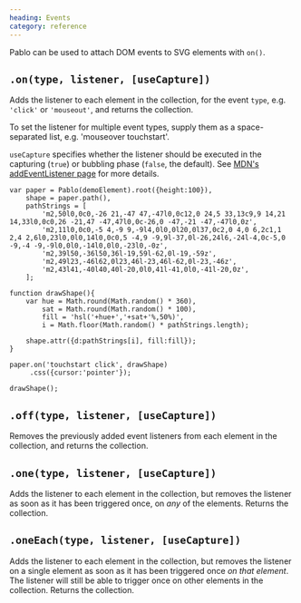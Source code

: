 ```yaml
--- 
heading: Events
category: reference
---
```


Pablo can be used to attach DOM events to SVG elements with `on()`.


`.on(type, listener, [useCapture])`
---------------------------------

Adds the listener to each element in the collection, for the event `type`, e.g. `'click'` or `'mouseout'`, and returns the collection.

To set the listener for multiple event types, supply them as a space-separated list, e.g. 'mouseover touchstart'.

`useCapture` specifies whether the listener should be executed in the capturing (`true`) or bubbling phase (`false`, the default). See [MDN's addEventListener page][addEventListener] for more details.
    
    var paper = Pablo(demoElement).root({height:100}),
        shape = paper.path(),
        pathStrings = [
            'm2,50l0,0c0,-26 21,-47 47,-47l0,0c12,0 24,5 33,13c9,9 14,21 14,33l0,0c0,26 -21,47 -47,47l0,0c-26,0 -47,-21 -47,-47l0,0z',
            'm2,11l0,0c0,-5 4,-9 9,-9l4,0l0,0l20,0l37,0c2,0 4,0 6,2c1,1 2,4 2,6l0,23l0,0l0,14l0,0c0,5 -4,9 -9,9l-37,0l-26,24l6,-24l-4,0c-5,0 -9,-4 -9,-9l0,0l0,-14l0,0l0,-23l0,-0z',
            'm2,39l50,-36l50,36l-19,59l-62,0l-19,-59z',
            'm2,49l23,-46l62,0l23,46l-23,46l-62,0l-23,-46z',
            'm2,43l41,-40l40,40l-20,0l0,41l-41,0l0,-41l-20,0z',
        ];

    function drawShape(){
        var hue = Math.round(Math.random() * 360),
            sat = Math.round(Math.random() * 100),
            fill = 'hsl('+hue+','+sat+'%,50%)',
            i = Math.floor(Math.random() * pathStrings.length);
            
        shape.attr({d:pathStrings[i], fill:fill});
    }

    paper.on('touchstart click', drawShape)
         .css({cursor:'pointer'});
         
    drawShape();


`.off(type, listener, [useCapture])`
------------------------------------

Removes the previously added event listeners from each element in the collection, and returns the collection.


`.one(type, listener, [useCapture])`
------------------------------------

Adds the listener to each element in the collection, but removes the listener as soon as it has been triggered once, on _any_ of the elements. Returns the collection.


`.oneEach(type, listener, [useCapture])`
----------------------------------------

Adds the listener to each element in the collection, but removes the listener on a single element as soon as it has been triggered once _on that element_. The listener will still be able to trigger once on other elements in the collection. Returns the collection.


[addEventListener]: https://developer.mozilla.org/en-US/docs/DOM/element.addEventListener